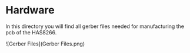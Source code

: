 # Hardware
In this directory you will find all gerber files needed for manufacturing the pcb of the HAS8266.

![Gerber Files](Gerber Files.png)

